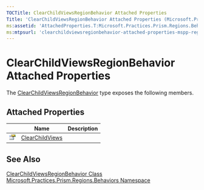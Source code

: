 ```yaml
---
TOCTitle: ClearChildViewsRegionBehavior Attached Properties
Title: 'ClearChildViewsRegionBehavior Attached Properties (Microsoft.Practices.Prism.Regions.Behaviors)'
ms:assetid: 'AttachedProperties.T:Microsoft.Practices.Prism.Regions.Behaviors.ClearChildViewsRegionBehavior'
ms:mtpsurl: 'clearchildviewsregionbehavior-attached-properties-mspp-regions-behaviors.md'
---
```


# ClearChildViewsRegionBehavior Attached Properties

The [ClearChildViewsRegionBehavior](/patterns-practices/reference/clearchildviewsregionbehavior-class-mspp-regions-behaviors) type exposes the following members.

## Attached Properties

|  | Name | Description |
|---|---|---|
|![Public attached property](/patterns-practices/reference/images/pubproperty.gif)|[ClearChildViews](/patterns-practices/reference/clearchildviewsregionbehavior-clearchildviews-attached-property-mspp-regions-behaviors)||

## See Also

[ClearChildViewsRegionBehavior Class](/patterns-practices/reference/clearchildviewsregionbehavior-class-mspp-regions-behaviors)  
[Microsoft.Practices.Prism.Regions.Behaviors Namespace](/patterns-practices/reference/mspp-regions-behaviors-namespace)  